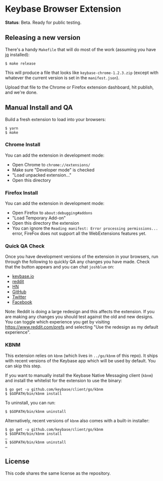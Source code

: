 # Keybase Browser Extension

**Status**: Beta. Ready for public testing.

## Releasing a new version

There's a handy `Makefile` that will do most of the work (assuming you have
[jq](https://stedolan.github.io/jq/download) installed):

```shell
$ make release
```

This will produce a file that looks like `keybase-chrome-1.2.3.zip` (except with
whatever the current version is set in the `manifest.json`).

Upload that file to the Chrome or Firefox extension dashboard, hit publish, and
we're done.

## Manual Install and QA

Build a fresh extension to load into your browsers:

```shell
$ yarn
$ make
```

### Chrome Install

You can add the extension in development mode:

- Open Chrome to `chrome://extensions/`
- Make sure "Developer mode" is checked
- "Load unpacked extension..."
- Open this directory

### Firefox Install

You can add the extension in development mode:

- Open Firefox to `about:debugging#addons`
- "Load Temporary Add-on"
- Open this directory
  the extension
- You can ignore the `Reading manifest: Error processing permissions...` error,
  FireFox does not support all the WebExtensions features yet.

### Quick QA Check

Once you have development versions of the extension in your browsers, run
through the following to quickly QA any changes you have made. Check that the
button appears and you can chat `joshblum` on:

- [keybase.io](https://keybase.io/joshblum)
- [reddit](https://www.reddit.com/user/joshblum)
- [HN](https://news.ycombinator.com/user?id=josh_blum)
- [GitHub](https://github.com/joshblum)
- [Twitter](https://twitter.com/blumua)
- [Facebook](https://www.facebook.com/ccoyne77)

Note: Reddit is doing a large redesign and this affects the extension. If you
are making any changes you should test against the old and new designs. You can
toggle which experience you get by visiting https://www.reddit.com/prefs and
selecting "Use the redesign as my default experience".

### KBNM

This extension relies on `kbnm` (which lives in `../go/kbnm` of this repo). It
ships with recent versions of the Keybase app which will be used by default. You
can skip this step.

If you want to manually install the Keybase Native Messaging client (`kbnm`) and
install the whitelist for the extension to use the binary:

```shell
$ go get -u github.com/keybase/client/go/kbnm
$ $GOPATH/bin/kbnm install
```

To uninstall, you can run:

```shell
$ $GOPATH/bin/kbnm uninstall
```

Alternatively, recent versions of `kbnm` also comes with a built-in installer:

```shell
$ go get -u github.com/keybase/client/go/kbnm
$ $GOPATH/bin/kbnm install
…
$ $GOPATH/bin/kbnm uninstall
…
```

## License

This code shares the same license as the repository.
